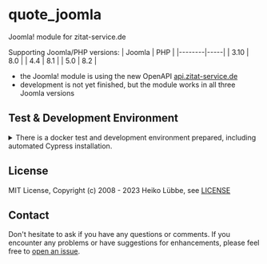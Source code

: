 # quote_joomla

Joomla! module for zitat-service.de

Supporting Joomla/PHP versions:
| Joomla | PHP |
|--------|-----|
| 3.10   | 8.0 |
| 4.4    | 8.1 |
| 5.0    | 8.2 |

* the Joomla! module is using the new OpenAPI [api.zitat-service.de](https://api.zitat-service.de/)
* development is not yet finished, but the module works in all three Joomla versions

## Test & Development Environment
<details>
  <summary>There is a docker test and development environment prepared, including automated Cypress installation.</summary>

### Docker Containers

There is a Docker based test and development environment prepared:

```
host$ git clone https://github.com/muhme/quote_joomla
host$ cd quote_joomla
host$ docker compose up -d
```

Six Docker containers are running:

```
host$ docker ps
IMAGE                   PORTS                  NAMES
mysql                   3306/tcp, 33060/tcp    quote_joomla_mysql
phpmyadmin/phpmyadmin   0.0.0.0:2001->80/tcp   quote_joomla_mysqladmin
joomla:3                0.0.0.0:2003->80/tcp   quote_joomla_3
joomla:4                0.0.0.0:2004->80/tcp   quote_joomla_4
joomla:5.0              0.0.0.0:2005->80/tcp   quote_joomla_5
cypress/included        0.0.0.0:2080->80/tcp   quote_joomla_cypress
```

- quote_joomla_mysqladmin – phpMyAdmin (database user root/root)
  - http://localhost:2001
- quote_joomla_3 – Joomla! 3, ready for installation
  - http://localhost:2003
- quote_joomla_4 – Joomla! 4, ready for installation
  - http://localhost:2004
- quote_joomla_5 – Joomla! 5, ready for installation
  - http://localhost:2005

### joomla-cypress

As a base for the Cypress test automation the npm package [joomla-projects/joomla-cypress](https://github.com/joomla-projects/joomla-cypress) is used. Currently my fork is used until all the fixes are done with the pull request. If you wish to run Cypress on host machine you have to install the dependencies:
```
host$ npm i
```

### Testing

You can test the Joomla module with automatic Joomla and module installation.

:warning: You have to remember for each new created docker container you can run installation only once.

#### Interactive on Host Machine

You can choose the desired Joomla! version with environment variable `JOOMLA_VERSION`. [Cypress](https://www.cypress.io/) can be started inside subfolder `test`.
```
host$ cd test
host$ JOOMLA_VERSION=4 npx cypress open
```

In Cypress, you use E2E Testing, launch your favorite browser and with the `install.cy.js` script you have automatic Joomla and module installation. This can run once after the Docker containers are created.

![Cypress install screen shoot](images/install_screen.png)

#### Headless With Docker Container

You can use the prepared docker container `quote_joomla_cypress`:
```
host$ docker exec -it quote_joomla_cypress sh -c "JOOMLA_VERSION=5 cypress run --spec cypress/e2e/install.cy.js"

  (Run Starting)

  ┌──────────────────────────────────────────────────────────────────────────────────────┐
  │ Cypress:        13.3.0                                                               │
  │ Browser:        Electron 114 (headless)                                              │
  │ Node Version:   v20.6.1 (/usr/local/bin/node)                                        │
  │ Specs:          1 found (install.cy.js)                                              │
  │ Searched:       cypress/e2e/install.cy.j                                             │
  └──────────────────────────────────────────────────────────────────────────────────────┘
                                                                                                    
  Running:  install.cy.js                                                         (1 of 1)

  Install Joomla 4 and module zitat-service
    ✓ Install Joomla and module zitat-service (40084ms)

  (Run Finished)

       Spec                                    Tests  Passing  Failing  Pending  Skipped  
  ┌──────────────────────────────────────────────────────────────────────────────────────┐
  │ ✔  install.cy.js                  00:40        1        1        -        -        - │
  └──────────────────────────────────────────────────────────────────────────────────────┘
    ✔  All specs passed!              00:40        1        1        -        -        -  
```

### Development

One way to work inside the Docker container is to use "Attach to running Docker container" from VS Code.

If you want to sync your checkout with Docker as well, that's a bit tricky. The reason is that the Joomla container uses a volume for folder `/var/www/html` and inside the folder `modules/mod_zitat_service_en` does not exist before the module installation.  As an example for the Joomla 5 container:
```
host$ docker exec -it quote_joomla_5 /bin/bash
quote_joomla_5# cd /var/www/html/modules
quote_joomla_5# rm -r mod_zitat_service_de
quote_joomla_5# ln -s /quote_joomla mod_zitat_service_de
```

### Scripts for 

There are scripts prepared for a more pleasant and also faster development, see folder [scripts](./scripts/)

</details>

## License

MIT License, Copyright (c) 2008 - 2023 Heiko Lübbe, see [LICENSE](LICENSE)

## Contact

Don't hesitate to ask if you have any questions or comments. If you encounter any problems or have suggestions for enhancements, please feel free to [open an issue](../../issues).
